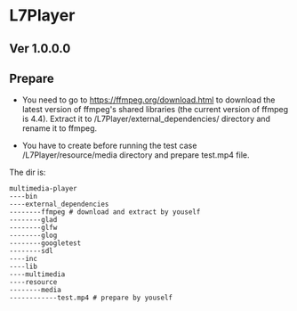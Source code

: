 # L7Player

## Ver 1.0.0.0
## Prepare
- You need to go to https://ffmpeg.org/download.html to download the latest version of ffmpeg's shared libraries (the current version of ffmpeg is 4.4).
Extract it to /L7Player/external_dependencies/ directory and rename it to ffmpeg.

- You have to create before running the test case /L7Player/resource/media directory and prepare test.mp4 file.

The dir is:
```
multimedia-player
----bin
----external_dependencies
--------ffmpeg # download and extract by youself
--------glad
--------glfw
--------glog
--------googletest
--------sdl
----inc
----lib
----multimedia
----resource
--------media
------------test.mp4 # prepare by youself
```
